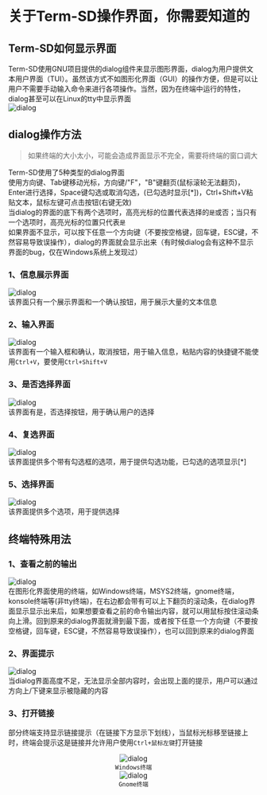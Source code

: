 # 关于Term-SD操作界面，你需要知道的  

## Term-SD如何显示界面  
Term-SD使用GNU项目提供的dialog组件来显示图形界面，dialog为用户提供文本用户界面（TUI）。虽然该方式不如图形化界面（GUI）的操作方便，但是可以让用户不需要手动输入命令来进行各项操作。当然，因为在终端中运行的特性，dialog甚至可以在Linux的tty中显示界面  
![dialog](assets/how_to_use_dialog/1.png)  

## dialog操作方法  
>如果终端的大小太小，可能会造成界面显示不完全，需要将终端的窗口调大

Term-SD使用了5种类型的dialog界面  
使用方向键、Tab键移动光标，方向键/"F"，"B"键翻页(鼠标滚轮无法翻页)，Enter进行选择，Space键勾选或取消勾选，(已勾选时显示[*])，Ctrl+Shift+V粘贴文本，鼠标左键可点击按钮(右键无效)  
当dialog的界面的底下有两个选项时，高亮光标的位置代表选择的`是`或否；当只有一个选项时，高亮光标的位置只代表`是`  
如果界面不显示，可以按下任意一个方向键（不要按空格键，回车键，ESC键，不然容易导致误操作），dialog的界面就会显示出来（有时候dialog会有这种不显示界面的bug，仅在Windows系统上发现过）

### 1、信息展示界面  
![dialog](assets/how_to_use_dialog/2.png)  
该界面只有一个展示界面和一个确认按钮，用于展示大量的文本信息  

### 2、输入界面  
![dialog](assets/how_to_use_dialog/3.png)  
该界面有一个输入框和确认，取消按钮，用于输入信息，粘贴内容的快捷键不能使用`Ctrl+V`，要使用`Ctrl+Shift+V`  

### 3、是否选择界面  
![dialog](assets/how_to_use_dialog/4.png)  
该界面有是，否选择按钮，用于确认用户的选择  

### 4、复选界面  
![dialog](assets/how_to_use_dialog/5.png)  
该界面提供多个带有勾选框的选项，用于提供勾选功能，已勾选的选项显示[*]  

### 5、选择界面  
![dialog](assets/how_to_use_dialog/6.png)  
该界面提供多个选项，用于提供选择  

## 终端特殊用法
### 1、查看之前的输出
![dialog](assets/how_to_use_dialog/7.png)  
在图形化界面使用的终端，如Windows终端，MSYS2终端，gnome终端，konsole终端等(非tty终端)，在右边都会带有可以上下翻页的滚动条，在dialog界面显示显示出来后，如果想要查看之前的命令输出内容，就可以用鼠标按住滚动条向上滑。回到原来的dialog界面就滑到最下面，或者按下任意一个方向键（不要按空格键，回车键，ESC键，不然容易导致误操作），也可以回到原来的dialog界面

### 2、界面提示
![dialog](assets/how_to_use_dialog/8.png)  
当dialog界面高度不足，无法显示全部内容时，会出现上面的提示，用户可以通过方向上/下键来显示被隐藏的内容

### 3、打开链接
部分终端支持显示链接提示（在链接下方显示下划线），当鼠标光标移至链接上时，终端会提示这是链接并允许用户使用`Ctrl+鼠标左键`打开链接  
<div align="center">

![dialog](assets/how_to_use_dialog/9.png)  
`Windows终端`  
![dialog](assets/how_to_use_dialog/10.png)  
`Gnome终端`  

</div>